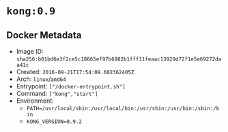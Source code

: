 # `kong:0.9`

## Docker Metadata

- Image ID: `sha256:b01bd6e3f2ce5c18665ef97b6982b1fff11feaac13929d72f1e5e69272daa41c`
- Created: `2016-09-21T17:54:09.602362405Z`
- Arch: `linux`/`amd64`
- Entrypoint: `["/docker-entrypoint.sh"]`
- Command: `["kong","start"]`
- Environment:
  - `PATH=/usr/local/sbin:/usr/local/bin:/usr/sbin:/usr/bin:/sbin:/bin`
  - `KONG_VERSION=0.9.2`
